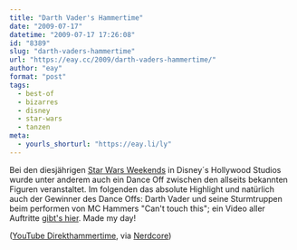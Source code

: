 ```yaml
---
title: "Darth Vader's Hammertime"
date: "2009-07-17"
datetime: "2009-07-17 17:26:08"
id: "8389"
slug: "darth-vaders-hammertime"
url: "https://eay.cc/2009/darth-vaders-hammertime/"
author: "eay"
format: "post"
tags:
  - best-of
  - bizarres
  - disney
  - star-wars
  - tanzen
meta:
  - yourls_shorturl: "https://eay.li/ly"
---
```


Bei den diesjährigen [Star Wars Weekends](//eay.cc/2009/star-wars-weekends-poster/) in Disney´s Hollywood Studios wurde unter anderem auch ein Dance Off zwischen den allseits bekannten Figuren veranstaltet. Im folgenden das absolute Highlight und natürlich auch der Gewinner des Dance Offs: Darth Vader und seine Sturmtruppen beim performen von MC Hammers "Can't touch this"; ein Video aller Auftritte [gibt's hier](http://www.youtube.com/watch?v=2wfiEi_ywj8). Made my day!

 ([YouTube Direkthammertime](http://www.youtube.com/watch?v=vIRQf0S3oD0), via [Nerdcore](http://www.nerdcore.de/wp/2009/07/17/vaders-hammertime/))
